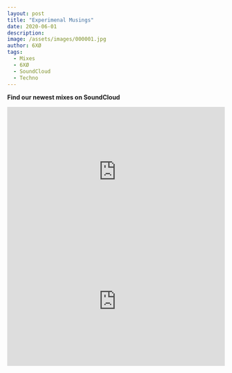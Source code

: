 ```yaml
---
layout: post
title: "Experimenal Musings"
date: 2020-06-01
description: 
image: /assets/images/000001.jpg
author: 6XØ
tags: 
  - Mixes
  - 6XØ
  - SoundCloud
  - Techno
---
```

**Find our newest mixes on SoundCloud**

<iframe width="100%" height="300" scrolling="no" frameborder="no" allow="autoplay" src="https://w.soundcloud.com/player/?url=https%3A//api.soundcloud.com/tracks/827607628&color=%23ff5500&auto_play=false&hide_related=false&show_comments=true&show_user=true&show_reposts=false&show_teaser=true&visual=true"></iframe><div style="font-size: 10px; color: #cccccc;line-break: anywhere;word-break: normal;overflow: hidden;white-space: nowrap;text-overflow: ellipsis; font-family: Interstate,Lucida Grande,Lucida Sans Unicode,Lucida Sans,Garuda,Verdana,Tahoma,sans-serif;font-weight: 100;"><a href="https://soundcloud.com/6x0_official" title="6XØ" target="_blank" style="color: #cccccc; text-decoration: none;"></a><a href="https://soundcloud.com/6x0_official/quarantine-sounds-02-dungeon-memoirs" title="" target="_blank" style="color: #cccccc; text-decoration: none;"></a></div>

<iframe width="100%" height="300" scrolling="no" frameborder="no" allow="autoplay" src="https://w.soundcloud.com/player/?url=https%3A//api.soundcloud.com/tracks/805965235&color=%23ff5500&auto_play=false&hide_related=false&show_comments=true&show_user=true&show_reposts=false&show_teaser=true&visual=true"></iframe><div style="font-size: 10px; color: #cccccc;line-break: anywhere;word-break: normal;overflow: hidden;white-space: nowrap;text-overflow: ellipsis; font-family: Interstate,Lucida Grande,Lucida Sans Unicode,Lucida Sans,Garuda,Verdana,Tahoma,sans-serif;font-weight: 100;"><a href="https://soundcloud.com/6x0_official" title="6XØ" target="_blank" style="color: #cccccc; text-decoration: none;"></a><a href="https://soundcloud.com/6x0_official/quarantine-sounds-01-disco-dissociation" title="Quarantine Sounds - 01 Disco Dissociation" target="_blank" style="color: #cccccc; text-decoration: none;"></a></div>

